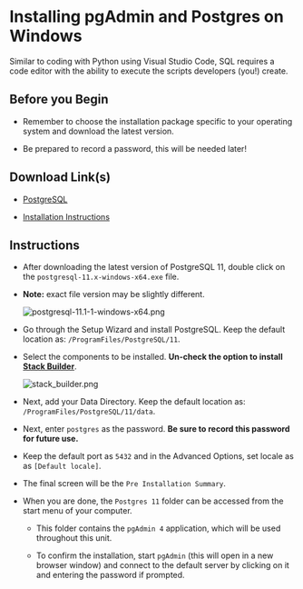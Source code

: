 # Installing pgAdmin and Postgres on Windows

Similar to coding with Python using Visual Studio Code, SQL requires a code editor with the ability to execute the scripts developers (you!) create.

## Before you Begin

* Remember to choose the installation package specific to your operating system and download the latest version.

* Be prepared to record a password, this will be needed later!

## Download Link(s)

* [PostgreSQL](https://www.enterprisedb.com/downloads/postgres-postgresql-downloads)

* [Installation Instructions](https://www.enterprisedb.com/docs/en/11.0/PG_Inst_Guide_v11/toc.html)

## Instructions

* After downloading the latest version of PostgreSQL 11, double click on the `postgresql-11.x-windows-x64.exe` file.

* **Note:** exact file version may be slightly different.

  ![postgresql-11.1-1-windows-x64.png](../Images/postgresql-11.1-1-windows-x64.png)

* Go through the Setup Wizard and install PostgreSQL. Keep the default location as: `/ProgramFiles/PostgreSQL/11`.

* Select the components to be installed. **Un-check the option to install [Stack Builder](https://www.enterprisedb.com/docs/en/9.3/pginstguide/PostgreSQL_Installation_Guide-08.htm#P230_11507)**.

  ![stack_builder.png](../Images/stack_builder_pc.png)

* Next, add your Data Directory. Keep the default location as: `/ProgramFiles/PostgreSQL/11/data`.

* Next, enter `postgres` as the password. **Be sure to record this password for future use.**

* Keep the default port as `5432` and in the Advanced Options, set locale as as `[Default locale]`.

* The final screen will be the `Pre Installation Summary`.

* When you are done, the `Postgres 11` folder can be accessed from the start menu of your computer.

  * This folder contains the `pgAdmin 4` application, which will be used throughout this unit.

  * To confirm the installation, start `pgAdmin` (this will open in a new browser window) and connect to the default server by clicking on it and entering the password if prompted.
